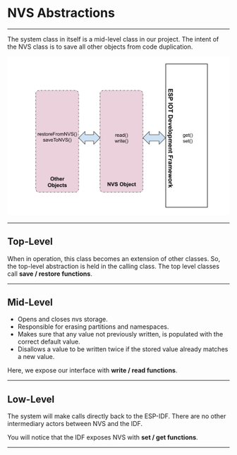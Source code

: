 # NVS Abstractions
___
The system class in itself is a mid-level class in our project.  The intent of the NVS class is to save all other objects from code duplication.

![Abstraction](./drawings/nvs_abstractions.svg)
___  
## Top-Level
When in operation, this class becomes an extension of other classes.  So, the top-level abstraction is held in the calling class.  The top level classes call **save / restore functions**.
___  
## Mid-Level
* Opens and closes nvs storage.
* Responsible for erasing partitions and namespaces.
* Makes sure that any value not previously written, is populated with the correct default value.
* Disallows a value to be written twice if the stored value already matches a new value.

Here, we expose our interface with **write / read functions**.
___  
## Low-Level
The system will make calls directly back to the ESP-IDF.  There are no other intermediary actors between NVS and the IDF.

You will notice that the IDF exposes NVS with **set / get functions**.
___  